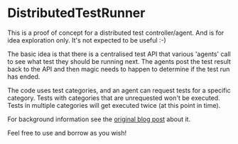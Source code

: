 # DistributedTestRunner
This is a proof of concept for a distributed test controller/agent. And is for idea exploration only.
It's not expected to be useful :-)

The basic idea is that there is a centralised test API that various 'agents' call to see what test they should be running next.
The agents post the test result back to the API and then magic needs to happen to determine if the test run has ended.

The code uses test categories, and an agent can request tests for a specific category.
Tests with categories that are unrequested won't be executed.
Tests in multiple categories will get executed twice (at this point in time).

For background information see the [original blog post](http://www.richard-banks.org/2015/02/side-project-distributed-test-runner.html) about it.

Feel free to use and borrow as you wish!
